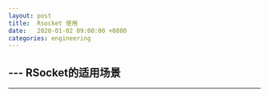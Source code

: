```yaml
---
layout: post
title:  Rsocket 使用
date:   2020-01-02 09:00:00 +0800
categories: engineering
---
```

--- RSocket的适用场景
- 
---
